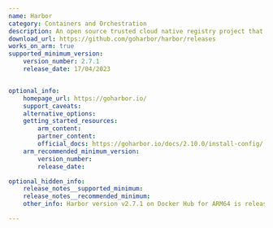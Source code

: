 ```yaml
---
name: Harbor
category: Containers and Orchestration
description: An open source trusted cloud native registry project that stores, signs, and scans content.
download_url: https://github.com/goharbor/harbor/releases
works_on_arm: true
supported_minimum_version:
    version_number: 2.7.1
    release_date: 17/04/2023


optional_info:
    homepage_url: https://goharbor.io/
    support_caveats:
    alternative_options:
    getting_started_resources:
        arm_content:
        partner_content:
        official_docs: https://goharbor.io/docs/2.10.0/install-config/
    arm_recommended_minimum_version:
        version_number:
        release_date:

optional_hidden_info:
    release_notes__supported_minimum:
    release_notes__recommended_minimum:
    other_info: Harbor version v2.7.1 on Docker Hub for ARM64 is released by Bitnami. Some of the Docker images are [harbor-core](https://hub.docker.com/layers/bitnami/harbor-core/2.7.1/images/sha256-b80969a6711911ce399dcd9d31823a79c97be9169dde5a45264d3ead3c0baa1c?context=explore), [harbor-registry](https://hub.docker.com/layers/bitnami/harbor-registry/2.7.1/images/sha256-3aa6b709d8068906e3609257e90e27637b24bbdffd4b65c98d74b8285456cecc?context=explore), [harbor-registryctl](https://hub.docker.com/layers/bitnami/harbor-registryctl/2.7.1/images/sha256-4caeaefc6bcf6bd48effdb43830223bb984c4f4fb52bd7bfaf83232bd227aea6?context=explore) and [harbor-jobservice](https://hub.docker.com/layers/bitnami/harbor-jobservice/2.7.1/images/sha256-8b223e692788817dc23decd2bc465808497e04538d6b03dfd6b34312c3e2848b?context=explore) all confirming the release date for ARM64. Deployed Harbor using BitnamiCharts on a Kubernetes cluster, where bitnamicharts/harbor v20.0.0 (CHART VERSION) and harbor v2.10.0 (APP VERSION) work successfully. The CHART VERSION was released on 04/03/2024. Please note that older versions of bitnamicharts/harbor from v19.0.0 to v16.0.0 do not support ARM64 and the status of the pods for these versions shows ImagePullBackOff, ErrImagePull and CrashLoopBackOff.

---
```

